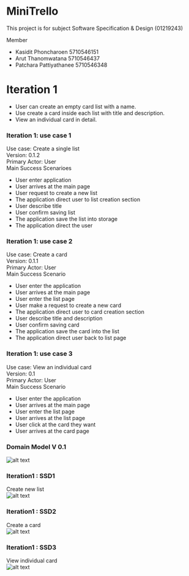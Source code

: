 # MiniTrello

This project is for subject Software Specification & Design (01219243)

Member
  - Kasidit Phoncharoen 5710546151
  - Arut Thanomwatana 5710546437
  - Patchara Pattiyathanee 5710546348

# Iteration 1
* User can create an empty card list with a name.
* Use create a card inside each list with title and description.
* View an individual card in detail.

### Iteration 1: use case 1   
Use case: Create a single list  
Version: 0.1.2  
Primary Actor: User  
Main Success Scenarioes  
* User enter application
* User arrives at the main page
* User request to create a new list
* The application direct user to list creation section
* User describe title
* User confirm saving list
* The application save the list into storage
* The application direct the user

### Iteration 1: use case 2  
Use case: Create a card  
Version: 0.1.1  
Primary Actor: User  
Main Success Scenario  
* User enter the application
* User arrives at the main page
* User enter the list page
* User make a request to create a new card
* The application direct user to card creation section
* User describe title and description
* User confirm saving card
* The application save the card into the list
* The application direct user back to list page

### Iteration 1: use case 3
Use case: View an individual card  
Version: 0.1  
Primary Actor: User  
Main Success Scenario  
* User enter the application
* User arrives at the main page
* User enter the list page
* User arrives at the list page
* User click at the card they want
* User arrives at the card page

### Domain Model V 0.1  
![alt text](http://www.mx7.com/i/c2d/OW4Z56.png)  

### Iteration1 : SSD1   
Create new list  
![alt text](http://www.mx7.com/i/dce/GPNjU5.png)  
### Iteration1 : SSD2   
Create a card  
![alt text](http://www.mx7.com/i/50e/NnNdGi.png)  
### Iteration1 : SSD3   
View individual card  
![alt text](http://www.mx7.com/i/ef9/vkyKVe.png)  
